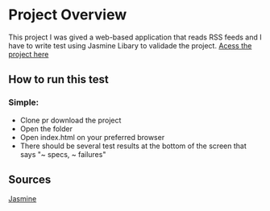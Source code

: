 # Project Overview

This project I was gived a web-based application that reads RSS feeds and I have to write test using Jasmine Libary to validade the project. 
[Acess the project here](https://camillodev.github.io/feedreader-test)

## How to run this test

### Simple:

- Clone pr download the project
- Open the folder
- Open index.html on your preferred browser
- There should be several test results at the bottom of the screen that says "~ specs, ~ failures"

## Sources

[Jasmine](https://jasmine.github.io)
